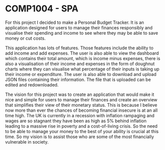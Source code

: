 # COMP1004 - SPA

For this project I decided to make a Personal Budget Tracker.
It is an application designed for users to manage their finances responsibly
and visualise their spending and income to see where they may be able to save money or cut costs. 

This application has lots of features. Those features include
the ability to add income and add expenses. The user is also able to view the dashboard
which contains their total amount, which is income minus expenses, there is also a visualisation
of their income and expenses in the form of doughnut charts where they can visualise what percentage of their inputs 
is taking up their income or expenditure. The user is also able to download and upload JSON files containing their
information. The file that is uploaded can be edited and redownloaded.

The vision for this project was to create an application that would make it nice and simple for
users to manage their finances and create an overview that simplifies their view of their monetary status.
This is because I believe now more than ever the chances of becoming financial insecure is at an all time high.
The UK is currently in a recession with inflation rampaging and wages are so stagnant they have been as high as 5% 
behind inflation leading to a massive rise in poverty and a cost-of-living crisis. So the need to be able to manage
your money to the best of your ability is crucial at this time. So my vision is to assist those who are some of the
most financially vulnerable in society.
